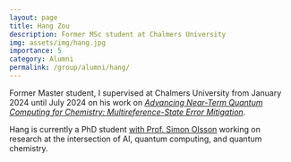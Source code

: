```yaml
---
layout: page
title: Hang Zou
description: Former MSc student at Chalmers University
img: assets/img/hang.jpg
importance: 5
category: Alumni 
permalink: /group/alumni/hang/
---
```


Former Master student, I supervised at Chalmers University from January 2024 until July 2024 on his work on <a href=''><i>Advancing Near-Term Quantum Computing for Chemistry: Multireference-State Error Mitigation</i></a>. 

Hang is currently a PhD student <a href='https://psolsson.github.io/team'>with Prof. Simon Olsson</a> working on research at the intersection of AI, quantum computing, and quantum chemistry. 


